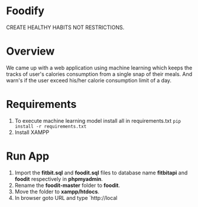 # Foodify

CREATE HEALTHY HABITS NOT RESTRICTIONS.


# Overview

We came up with a web application using machine learning which keeps the tracks of user's calories consumption from a single snap of their meals. And warn's if the user exceed his/her calorie consumption limit of a day.

# Requirements

1. To execute machine learning model install all in requirements.txt
`pip install -r requirements.txt`
2. Install XAMPP

# Run App

1. Import the **fitbit.sql** and **foodit.sql** files to database name **fitbitapi** and **foodit** respectively in **phpmyadmin**.
2. Rename the **foodit-master** folder to **foodit**.
3. Move the folder to **xampp/htdocs**.
4. In browser goto URL and type  `http://local